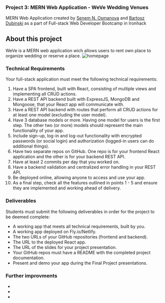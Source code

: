 ### Project 3: MERN Web Application - WeVe Wedding Venues

MERN Web Application created by [Senem N. Osmanova](https://github.com/SenemDEV) and [Bartosz Dubinski](https://github.com/bartoszde) as a part of Full-stack Web Developer Bootcamp in Ironhack

## About this project
WeVe is a MERN web application wich allows users to rent own place to organize wedding or reserve a place.
![homepage](./src/images/homepage.png)

### Technical Requirements
Your full-stack application must meet the following technical requirements:

1. Have a SPA frontend, built with React, consisting of multiple views and implementing all CRUD actions.
2. Have a REST API backend built with ExpressJS, MongoDB and Mongoose, that your React app will communicate with.
3. Have a REST API backend with routes that perform all CRUD actions for at least one model (excluding the user model).
4. Have 3 database models or more. Having one model for users is the first step. The other two (or more) models should represent the main functionality of your app.
5. Include sign-up, log-in and log-out functionality with encrypted passwords (or social login) and authorization (logged-in users can do additional things).
6. Have two separate repos on GitHub. One repo is for your frontend React application and the other is for your backend REST API.
7. Have at least 2 commits per day that you worked on.
8. Have a backend validation and centralized error handling in your REST API.
9. Be deployed online, allowing anyone to access and use your app.
10. As a final step, check all the features outlined in points 1 - 5 and ensure they are implemented and working ahead of delivery.

### Deliverables
Students must submit the following deliverables in order for the project to be deemed complete:

- A working app that meets all technical requirements, built by you.
- A working app deployed on Fly.io/Netlify.
- The two URLs of your GitHub repositories (frontend and backend).
- The URL to the deployed React app.
- The URL of the slides for your project presentation.
- Your GitHub repos must have a README with the completed project documentation.
- Present and demo your app during the Final Project presentations.


### Further improvments
- 
- 
-  


